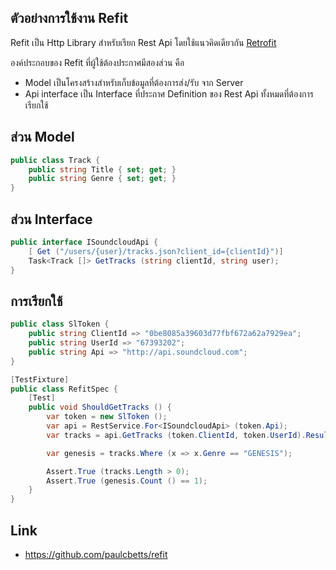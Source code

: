 ## ตัวอย่างการใช้งาน Refit

Refit เป็น Http Library สำหรับเรียก Rest Api โดยใช้แนวคิดเดียวกัน [Retrofit](http://square.github.io/retrofit)

องค์ประกอบของ Refit ที่ผู้ใช้ต้องประกาศมีสองส่วน คือ

- Model เป็นโครงสร้างสำหรับเก็บข้อมูลที่ต้องการส่ง/รับ จาก Server
- Api interface เป็น Interface ที่ประกาศ Definition ของ Rest Api ทั้งหมดที่ต้องการเรียกใช้

## ส่วน Model

```csharp
public class Track {
    public string Title { set; get; }
    public string Genre { set; get; }
}
```

## ส่วน Interface

```csharp
public interface ISoundcloudApi {
    [ Get ("/users/{user}/tracks.json?client_id={clientId}")]
    Task<Track []> GetTracks (string clientId, string user);
}
```

## การเรียกใช้

```csharp
public class SlToken {
    public string ClientId => "0be8085a39603d77fbf672a62a7929ea";
    public string UserId => "67393202";
    public string Api => "http://api.soundcloud.com";
}

[TestFixture]
public class RefitSpec {
    [Test]
    public void ShouldGetTracks () {
        var token = new SlToken ();
        var api = RestService.For<ISoundcloudApi> (token.Api);
        var tracks = api.GetTracks (token.ClientId, token.UserId).Result;

        var genesis = tracks.Where (x => x.Genre == "GENESIS");

        Assert.True (tracks.Length > 0);
        Assert.True (genesis.Count () == 1);
    }
}
```

## Link

- https://github.com/paulcbetts/refit